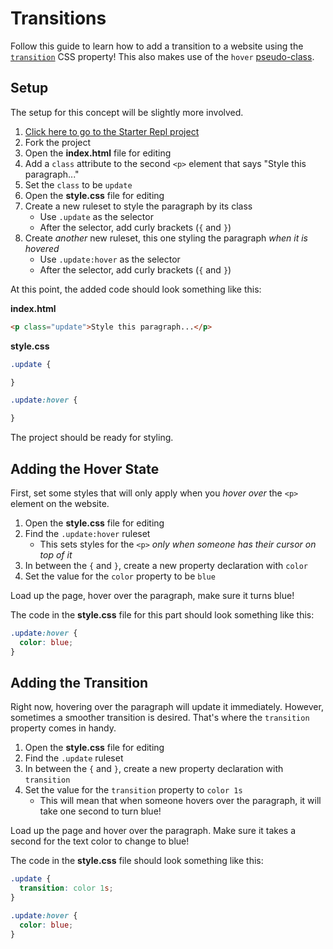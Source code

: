 # Transitions
Follow this guide to learn how to add a transition to a website using the [`transition`](https://www.w3schools.com/css/css3_transitions.asp) CSS property! This also makes use of the `hover` [pseudo-class](https://www.w3schools.com/css/css_pseudo_classes.asp).

## Setup
The setup for this concept will be slightly more involved.

1. [Click here to go to the Starter Repl project](https://replit.com/@HylandOutreach/MoreCssStart)
1. Fork the project
1. Open the **index.html** file for editing
1. Add a `class` attribute to the second `<p>` element that says "Style this paragraph..."
1. Set the `class` to be `update`
1. Open the **style.css** file for editing
1. Create a new ruleset to style the paragraph by its class
    - Use `.update` as the selector
    - After the selector, add curly brackets (`{` and `}`)
1. Create _another_ new ruleset, this one styling the paragraph _when it is hovered_
    - Use `.update:hover` as the selector
    - After the selector, add curly brackets (`{` and `}`)

At this point, the added code should look something like this:

**index.html**

```html
<p class="update">Style this paragraph...</p>
```

**style.css**

```css
.update {

}

.update:hover {

}
```

The project should be ready for styling.

## Adding the Hover State
First, set some styles that will only apply when you _hover over_ the `<p>` element on the website.

1. Open the **style.css** file for editing
1. Find the `.update:hover` ruleset
    - This sets styles for the `<p>` _only when someone has their cursor on top of it_
1. In between the `{` and `}`, create a new property declaration with `color`
1. Set the value for the `color` property to be `blue`

Load up the page, hover over the paragraph, make sure it turns blue!

The code in the **style.css** file for this part should look something like this:

```css
.update:hover {
  color: blue;
}
```

## Adding the Transition
Right now, hovering over the paragraph will update it immediately. However, sometimes a smoother transition is desired. That's where the `transition` property comes in handy.

1. Open the **style.css** file for editing
1. Find the `.update` ruleset
1. In between the `{` and `}`, create a new property declaration with `transition`
1. Set the value for the `transition` property to `color 1s`
    - This will mean that when someone hovers over the paragraph, it will take one second to turn blue!

Load up the page and hover over the paragraph. Make sure it takes a second for the text color to change to blue!

The code in the **style.css** file should look something like this:

```css
.update {
  transition: color 1s;
}

.update:hover {
  color: blue;
}
```
